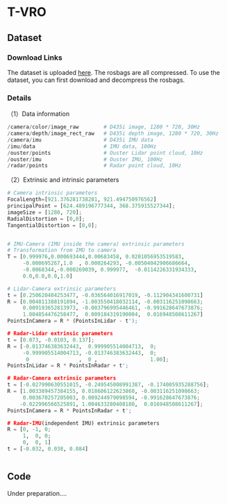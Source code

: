 <!--
 * @Description: 
 * @Author: jmx
 * @Date: 2023-06-23 15:00:04
 * @LastEditTime: 2023-06-28 23:09:46
 * @LastEditors: Please set LastEditors
-->
# T-VRO

## Dataset

### Download Links

The dataset is uploaded [here](https://nas.orca-tech.cn:5000/sharing/kYibp97On). The rosbags are all compressed. To use the dataset, you can first download and decompress the rosbags.

### Details

（1）Data information

```python
/camera/color/image_raw        # D435i image, 1280 * 720, 30Hz
/camera/depth/image_rect_raw   # D435i depth image, 1280 * 720, 30Hz
/camera/imu                    # D435i IMU data
/imu/data                      # IMU data, 100Hz
/ouster/points                 # Ouster Lidar point cloud, 10Hz
/ouster/imu                    # Ouster IMU, 100Hz
/radar/points                  # Radar point cloud, 10Hz
```

 （2）Extrinsic and intrinsic parameters

```python
# Camera intrinsic parameters
FocalLength=[921.376281738281, 921.494750976562]
principalPoint = [624.489196777344, 368.375915527344];
imageSize = [1280, 720];
RadialDistortion = [0,0];
TangentialDistortion = [0,0];


# IMU-Camera (IMU inside the camera) extrinsic parameters
# Transformation from IMU to camera
T = [0.999976,0.000693444,0.00683458, 0.0201056953519583,
     -0.000695267,1.0  , 0.000264293, -0.00504042906686664,
     -0.0068344,-0.000269039, 0.999977,  -0.0114226331934333,
     0.0,0.0,0.0,1.0]

# Lidar-Camera extrinsic parameters
t = [0.250620404253477, -0.036564016917019, -0.112904341600731]
R = [0.004811388191894, -1.003550418032114, -0.003116251098663;
     0.009193652813973, -0.003796995446461, -0.991628647673876;
     1.004854476258477,  0.009184319190004,  0.016948508611267]
PointsInCamera = R * (PointsInLidar - t');

# Radar-Lidar extrinsic parameters
t = [0.073, -0.0103, 0.137];
R = [-0.013746383632443,  0.999905514004713,  0;
     -0.999905514004713, -0.013746383632443,  0;
      0                ,  0 ,                 1.00];
PointsInLidar = R * PointsInRadar + t';

# Radar-Camera extrinsic parameters
t = [-0.027990630551015, -0.249545008991387, -0.174005935288756];
R = [1.003389457384155, 0.018606122623860, -0.003116251098663;
     0.003670257205003, 0.009244979098594, -0.991628647673876;
    -0.022996566525891, 1.004633280408180,  0.016948508611267];
PointsInCamera = R * PointsInRadar + t';

# Radar-IMU(independent IMU) extrinsic parameters
R = [0, -1, 0;
     1,  0, 0;
     0,  0, 1]
t = [-0.032, 0.038, 0.084]



```



## Code

Under preparation....






